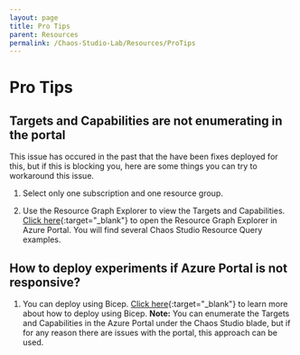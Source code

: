 ```yaml
---
layout: page
title: Pro Tips
parent: Resources 
permalink: /Chaos-Studio-Lab/Resources/ProTips
---
```


# Pro Tips
## Targets and Capabilities are not enumerating in the portal
This issue has occured in the past that the have been fixes deployed for this, but if this is blocking you, here are some things you can try to workaround this issue.

1. Select only one subscription and one resource group.

2. Use the Resource Graph Explorer to view the Targets and Capabilities.  
   [Click here](https://portal.azure.com/#view/HubsExtension/ArgQueryBlade/){:target="_blank"} to open the Resource Graph Explorer in Azure Portal.  You will find several Chaos Studio Resource Query examples.

## How to deploy experiments if Azure Portal is not responsive?

1. You can deploy using Bicep.
   [Click here](https://portal.azure.com/#view/HubsExtension/ArgQueryBlade/){:target="_blank"} to learn more about how to deploy using Bicep.
**Note:** You can enumerate the Targets and Capabilities in the Azure Portal under the Chaos Studio blade, but if for any reason there are issues with the portal, this approach can be used.


